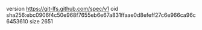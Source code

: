 version https://git-lfs.github.com/spec/v1
oid sha256:ebc0906f4c50e968f7655eb6e67a831ffaae0d8efeff27c6e966ca96c6453610
size 2651

